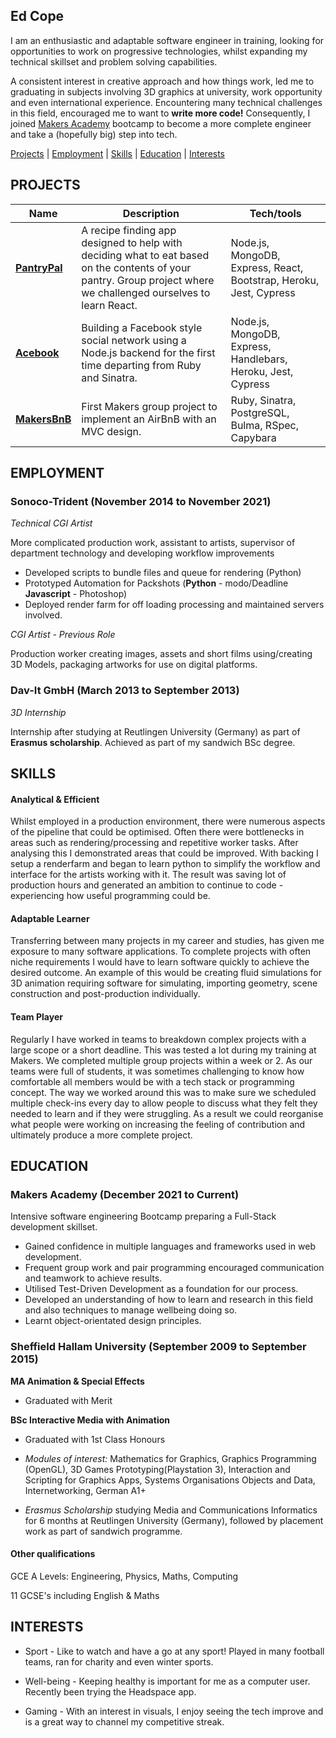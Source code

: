 ## Ed Cope

I am an enthusiastic and adaptable software engineer in training, looking for opportunities to work on progressive technologies, whilst expanding my technical skillset and problem solving capabilities.

A consistent interest in creative approach and how things work, led me to graduating in subjects involving 3D graphics at university, work opportunity and even international experience.
Encountering many technical challenges in this field, encouraged me to want to **write more code!** Consequently, I joined [Makers Academy](https://www.makers.tech/hire/) bootcamp to become a more complete engineer and take a (hopefully big) step into tech.

[Projects](#projects) | [Employment](#skills) | [Skills](#skills) | [Education](#education) | [Interests](#interests)

## PROJECTS

| Name                         | Description       | Tech/tools        |
| ---------------------------- | ----------------- | ----------------- |
| [**PantryPal**](https://github.com/EdCope/pantrypal) | A recipe finding app designed to help with deciding what to eat based on the contents of your pantry. Group project where we challenged ourselves to learn React. | Node.js, MongoDB, Express, React, Bootstrap, Heroku, Jest, Cypress |
| [**Acebook**](https://github.com/nelsonclaire/acebook-jest-in-time) | Building a Facebook style social network using a Node.js backend for the first time departing from Ruby and Sinatra. | Node.js, MongoDB, Express, Handlebars, Heroku, Jest, Cypress |
| [**MakersBnB**](https://github.com/EdCope/makersbnb) | First Makers group project to implement an AirBnB with an MVC design. | Ruby, Sinatra, PostgreSQL, Bulma, RSpec, Capybara |

## EMPLOYMENT

### **Sonoco-Trident** (November 2014 to November 2021)  
_Technical CGI Artist_

More complicated production work, assistant to artists, supervisor of department technology and developing workflow improvements

-	Developed scripts to bundle files and queue for rendering (Python)
- Prototyped Automation for Packshots (**Python** - modo/Deadline **Javascript** - Photoshop)
- Deployed render farm for off loading processing and maintained servers involved.

_CGI Artist - Previous Role_

Production worker creating images, assets and short films using/creating 3D Models, packaging artworks for use on digital platforms.

### **Dav-It GmbH** (March 2013 to September 2013)
_3D Internship_

Internship after studying at Reutlingen University (Germany) as part of **Erasmus scholarship**. Achieved as part of my sandwich BSc degree.

## SKILLS

<!-- Consider skills relevent to software development. Then consider your best skills. Pick 2-4 skills and write a short descriptive paragraph for each one. You should demonstrate how capable you are at this skill with examples.
(Using a STAR example Paragraph) Consider the questions below.

-STAR
-What was the situation/task? (ST)

-How was the skill used?

-What did you do? (action)

-What was the result? -->


#### Analytical & Efficient
Whilst employed in a production environment, there were numerous aspects of the pipeline that could be optimised. Often there were bottlenecks in areas such as rendering/processing and repetitive worker tasks.
After analysing this I demonstrated areas that could be improved. With backing I setup a renderfarm and began to learn python to simplify the workflow and interface for the artists working with it.
The result was saving lot of production hours and generated an ambition to continue to code - experiencing how useful programming could be.

<!-- - Experience
- Achievements
- Evidence (STAR) -->

#### Adaptable Learner
Transferring between many projects in my career and studies, has given me exposure to many software applications. 
To complete projects with often niche requirements I would have to
learn software quickly to achieve the desired outcome.
An example of this would be creating fluid simulations for 3D animation requiring software for simulating, importing geometry, scene construction and post-production individually.

#### Team Player
Regularly I have worked in teams to breakdown complex projects with a large scope or a short deadline. This was tested a lot during my training at Makers. We completed multiple group projects within a week or 2. As our teams were full of students, it was sometimes challenging to know how comfortable all members would be with a tech stack or programming concept. The way we worked around this was to make sure we scheduled multiple check-ins every day to allow people to discuss what they felt they needed to learn and if they were struggling. As a result we could reorganise what people were working on increasing the feeling of contribution and ultimately produce a more complete project.

<!-- Descriptive paragraph of how capable you are at this skill and, if relevant, how it has developed (again use STAR for this)

- I achieved A during my work at B (job, or otherwise)
- I contributed to the growth of X while doing Y (job, or otherwise)
- I built this, made this, broke this, fixed this, etc.
- A link to some on-line evidence (blogs, videos, articles, etc.) -->

## EDUCATION

### Makers Academy (December 2021 to Current)
Intensive software engineering Bootcamp preparing a Full-Stack development skillset.

-	Gained confidence in multiple languages and frameworks used in web development.
-	Frequent group work and pair programming encouraged communication and teamwork to achieve results. 
-	Utilised Test-Driven Development as a foundation for our process.
-	Developed an understanding of how to learn and research in this field and also techniques to manage wellbeing doing so.
-	Learnt object-orientated design principles.

<!-- - Use short descriptions of what you did and a skill you used. (Similar to format from the 'Work Experience' section above)
- e.g Frequently used paring in order to problemsolve effeciently, requiring teamwork and communication.
- you might also mention aspects some other skills/knowledge listed below: 
- OOP, TDD, MVC, DDD
- Agile/XP
- Ruby, Rails, JavaScript
- RSpec, Jasmine -->

### Sheffield Hallam University (September 2009 to September 2015)

**MA Animation & Special Effects**

- Graduated with Merit

**BSc Interactive Media with Animation**

- Graduated with 1st Class Honours

- _Modules of interest:_ Mathematics for Graphics, Graphics Programming (OpenGL), 3D Games Prototyping(Playstation 3), Interaction and Scripting for Graphics Apps, Systems Organisations Objects and Data, Internetworking, German A1+

- _Erasmus Scholarship_ studying Media and Communications Informatics for 6 months at Reutlingen University (Germany), followed by placement work as part of sandwich programme.

#### Other qualifications

GCE A Levels: Engineering, Physics, Maths, Computing

11 GCSE's including English & Maths

## INTERESTS

- Sport - Like to watch and have a go at any sport! Played in many football teams, ran for charity and even winter sports.

- Well-being - Keeping healthy is important for me as a computer user. Recently been trying the Headspace app.

- Gaming - With an interest in visuals, I enjoy seeing the tech improve and is a great way to channel my competitive streak.
